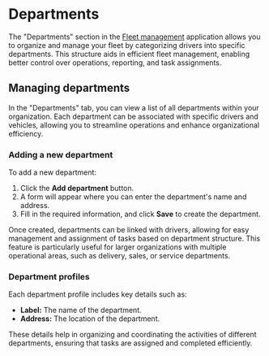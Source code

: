 # Departments

The "Departments" section in the [Fleet management](./) application allows you to organize and manage your fleet by categorizing drivers into specific departments. This structure aids in efficient fleet management, enabling better control over operations, reporting, and task assignments.

## Managing departments

In the "Departments" tab, you can view a list of all departments within your organization. Each department can be associated with specific drivers and vehicles, allowing you to streamline operations and enhance organizational efficiency.

### Adding a new department

To add a new department:

1. Click the **Add department** button.
2. A form will appear where you can enter the department's name and address.
3. Fill in the required information, and click **Save** to create the department.

Once created, departments can be linked with drivers, allowing for easy management and assignment of tasks based on department structure. This feature is particularly useful for larger organizations with multiple operational areas, such as delivery, sales, or service departments.

### Department profiles

Each department profile includes key details such as:

* **Label:** The name of the department.
* **Address:** The location of the department.

These details help in organizing and coordinating the activities of different departments, ensuring that tasks are assigned and completed efficiently.

